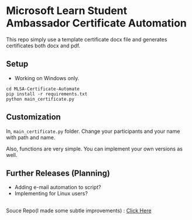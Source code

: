 # Microsoft Learn Student Ambassador Certificate Automation

This repo simply use a template certificate docx file and generates certificates
both docx and pdf.

## Setup
- Working on Windows only.

```
cd MLSA-Certificate-Automate
pip install -r requirements.txt
python main_certificate.py

```

## Customization

In, `main_certificate.py` folder. Change your participants and your name with path and name.

Also, functions are very simple. You can implement your own versions as well.

## Further Releases (Planning)
- Adding e-mail automation to script?
- Implementing for Linux users?

<h2></h2>


Souce Repo(I made some subtle improvements) : <a href="https://github.com/muhammedogz/MLSA-Certificate-Automate">Click Here</a>
